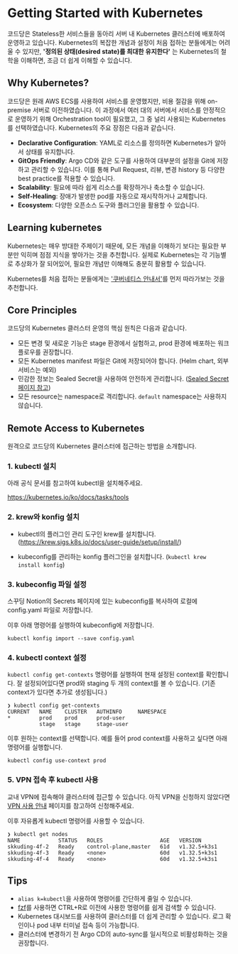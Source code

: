 # Getting Started with Kubernetes

코드당은 Stateless한 서비스들을 동아리 서버 내 Kubernetes 클러스터에 배포하여 운영하고 있습니다.
Kubernetes의 복잡한 개념과 설정이 처음 접하는 분들에게는 어려울 수 있지만, **'정의된 상태(desired state)를 최대한 유지한다'** 는 Kubernetes의 철학을 이해하면, 조금 더 쉽게 이해할 수 있습니다.

## Why Kubernetes?

코드당은 원래 AWS ECS를 사용하여 서비스를 운영했지만, 비용 절감을 위해 on-premise 서버로 이전하였습니다.
이 과정에서 여러 대의 서버에서 서비스를 안정적으로 운영하기 위해 Orchestration tool이 필요했고, 그 중 널리 사용되는 Kubernetes를 선택하였습니다.
Kubernetes의 주요 장점은 다음과 같습니다.

- **Declarative Configuration**: YAML로 리소스를 정의하면 Kubernetes가 알아서 상태를 유지합니다.
- **GitOps Friendly**: Argo CD와 같은 도구를 사용하여 대부분의 설정을 Git에 저장하고 관리할 수 있습니다. 이를 통해 Pull Request, 리뷰, 변경 history 등 다양한 best practice를 적용할 수 있습니다.
- **Scalability**: 필요에 따라 쉽게 리소스를 확장하거나 축소할 수 있습니다.
- **Self-Healing**: 장애가 발생한 pod를 자동으로 재시작하거나 교체합니다.
- **Ecosystem**: 다양한 오픈소스 도구와 플러그인을 활용할 수 있습니다.

## Learning kubernetes

Kubernetes는 매우 방대한 주제이기 때문에, 모든 개념을 이해하기 보다는 필요한 부분만 익히며 점점 지식을 쌓아가는 것을 추천합니다.
실제로 Kubernetes는 각 기능별로 추상화가 잘 되어있어, 필요한 개념만 이해해도 충분히 활용할 수 있습니다.

Kubernetes를 처음 접하는 분들에게는 ['쿠버네티스 안내서'](https://subicura.com/k8s/)를 먼저 따라가보는 것을 추천합니다.

## Core Principles

코드당의 Kubernetes 클러스터 운영의 핵심 원칙은 다음과 같습니다.

- 모든 변경 및 새로운 기능은 stage 환경에서 실험하고, prod 환경에 배포하는 워크플로우를 권장합니다.
- 모든 Kubernetes manifest 파일은 Git에 저장되어야 합니다. (Helm chart, 외부 서비스는 예외)
- 민감한 정보는 Sealed Secret을 사용하여 안전하게 관리합니다. ([Sealed Secret 페이지 참고](./secrets.md#sealed-secrets))
- 모든 resource는 namespace로 격리합니다. `default` namespace는 사용하지 않습니다.

## Remote Access to Kubernetes

원격으로 코드당의 Kubernetes 클러스터에 접근하는 방법을 소개합니다.

### 1. kubectl 설치

아래 공식 문서를 참고하여 kubectl을 설치해주세요.

https://kubernetes.io/ko/docs/tasks/tools

### 2. krew와 konfig 설치

- kubectl의 플러그인 관리 도구인 krew를 설치합니다. (https://krew.sigs.k8s.io/docs/user-guide/setup/install/)

- kubeconfig를 관리하는 konfig 플러그인을 설치합니다. (`kubectl krew install konfig`)

### 3. kubeconfig 파일 설정

스꾸딩 Notion의 Secrets 페이지에 있는 kubeconfig를 복사하여 로컬에 config.yaml 파일로 저장합니다.

이후 아래 명령어를 실행하여 kubeconfig에 저장합니다.

```
kubectl konfig import --save config.yaml
```

### 4. kubectl context 설정

`kubectl config get-contexts` 명령어를 실행하여 현재 설정된 context를 확인합니다.
잘 설정되어있다면 prod와 staging 두 개의 context를 볼 수 있습니다. (기존 context가 있다면 추가로 생성됩니다.)

```
❯ kubectl config get-contexts
CURRENT   NAME    CLUSTER   AUTHINFO     NAMESPACE
*         prod    prod      prod-user
          stage   stage     stage-user
```

이후 원하는 context를 선택합니다. 예를 들어 prod context를 사용하고 싶다면 아래 명령어를 실행합니다.

```
kubectl config use-context prod
```

### 5. VPN 접속 후 kubectl 사용

교내 VPN에 접속해야 클러스터에 접근할 수 있습니다.
아직 VPN을 신청하지 않았다면 [VPN 사용 안내](https://vpninfo.skku.edu/) 페이지를 참고하여 신청해주세요.

이후 자유롭게 kubectl 명령어를 사용할 수 있습니다.

```
❯ kubectl get nodes
NAME            STATUS   ROLES                  AGE   VERSION
skkuding-4f-2   Ready    control-plane,master   61d   v1.32.5+k3s1
skkuding-4f-3   Ready    <none>                 60d   v1.32.5+k3s1
skkuding-4f-4   Ready    <none>                 60d   v1.32.5+k3s1
```

## Tips

- `alias k=kubectl`을 사용하여 명령어를 간단하게 줄일 수 있습니다.
- [fzf](https://github.com/junegunn/fzf?tab=readme-ov-file)를 사용하면 CTRL+R로 이전에 사용한 명령어를 쉽게 검색할 수 있습니다.
- Kubernetes 대시보드를 사용하여 클러스터를 더 쉽게 관리할 수 있습니다. 로그 확인이나 pod 내부 터미널 접속 등이 가능합니다.
- 클러스터에 변경하기 전 Argo CD의 auto-sync를 일시적으로 비활성화하는 것을 권장합니다.
